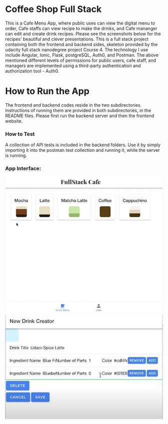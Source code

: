 # Coffee Shop Full Stack
This is a Cafe Menu App, where public uses can view the digital menu to order, Cafe staffs can view recipe to make the drinks, and Cafe mananger can edit and create drink recipes. Please see the screenshots below for the recipes' beautiful and clever presentations.
This is a full stack project containing both the frontend and backend sides, skeleton provided by the 
udacity full stack nanodegree project Course 4.
The technology I use include Angular, Ionic, Flask, postgreSQL, Auth0, and Postman. The above mentioned different levels of permissions for public users, cafe staff, and managers are implemented using a third-party authentication and authorization tool - Auth0.

# How to Run the App
The frontend and backend codes reside in the two subdirectories. Instructions of running them are provided in both subdirectories, in the README files. Please first run the backend server and then the frontend website.

### How to Test
A collection of API tests is included in the backend folders. Use it by simply importing it into the postman test collection and running it, while the server is running.

### App Interface:
![alt text](https://github.com/longyi1207/coffee_shop/blob/main/1.jpg?raw=true)
![alt text](https://github.com/longyi1207/coffee_shop/blob/main/2.jpg?raw=true)